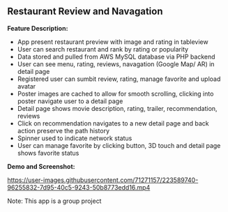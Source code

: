 ## Restaurant Review and Navagation 


**Feature Description:**
- App present restaurant preview with image and rating in tableview
- User can search restaurant and rank by rating or popularity
- Data stored and pulled from AWS MySQL database via PHP backend
- User can see menu, rating, reviews, navagation (Google Map/ AR) in detail page
- Registered user can sumbit review, rating, manage favorite and upload avatar 
-  Poster images are cached to allow for smooth scrolling, clicking into poster navigate user to a detail page
- Detail page shows movie description, rating, trailer, recommendation, reviews 
- Click on recommendation navigates to a new detail page and back action preserve the path history
- Spinner used to indicate network status
- User can manage favorite by clicking button, 3D touch and detail page shows favorite status

**Demo and Screenshot:**

https://user-images.githubusercontent.com/71271157/223589740-96255832-7d95-40c5-9243-50b8773edd16.mp4


Note: This app is a group project

